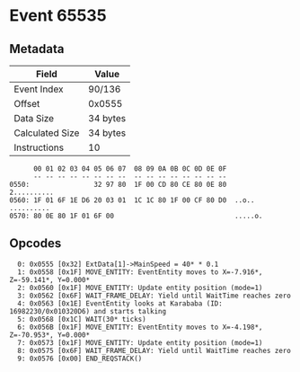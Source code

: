 # Event 65535

## Metadata

| Field           | Value    |
|-----------------|----------|
| Event Index     | 90/136   |
| Offset          | 0x0555   |
| Data Size       | 34 bytes |
| Calculated Size | 34 bytes |
| Instructions    | 10       |

```
      00 01 02 03 04 05 06 07  08 09 0A 0B 0C 0D 0E 0F
      -- -- -- -- -- -- -- --  -- -- -- -- -- -- -- --
0550:                32 97 80  1F 00 CD 80 CE 80 0E 80       2..........
0560: 1F 01 6F 1E D6 20 03 01  1C 1C 80 1F 00 CF 80 D0  ..o.. ..........
0570: 80 0E 80 1F 01 6F 00                              .....o.         
```

## Opcodes

```
  0: 0x0555 [0x32] ExtData[1]->MainSpeed = 40* * 0.1
  1: 0x0558 [0x1F] MOVE_ENTITY: EventEntity moves to X=-7.916*, Z=-59.141*, Y=0.000*
  2: 0x0560 [0x1F] MOVE_ENTITY: Update entity position (mode=1)
  3: 0x0562 [0x6F] WAIT_FRAME_DELAY: Yield until WaitTime reaches zero
  4: 0x0563 [0x1E] EventEntity looks at Karababa (ID: 16982230/0x010320D6) and starts talking
  5: 0x0568 [0x1C] WAIT(30* ticks)
  6: 0x056B [0x1F] MOVE_ENTITY: EventEntity moves to X=-4.198*, Z=-70.953*, Y=0.000*
  7: 0x0573 [0x1F] MOVE_ENTITY: Update entity position (mode=1)
  8: 0x0575 [0x6F] WAIT_FRAME_DELAY: Yield until WaitTime reaches zero
  9: 0x0576 [0x00] END_REQSTACK()
```
